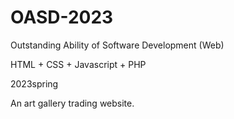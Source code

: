 # OASD-2023
Outstanding Ability of Software Development (Web)

HTML + CSS + Javascript + PHP

2023spring

An art gallery trading website.
<!-- ## 洪淳宇 21302010035 -->
